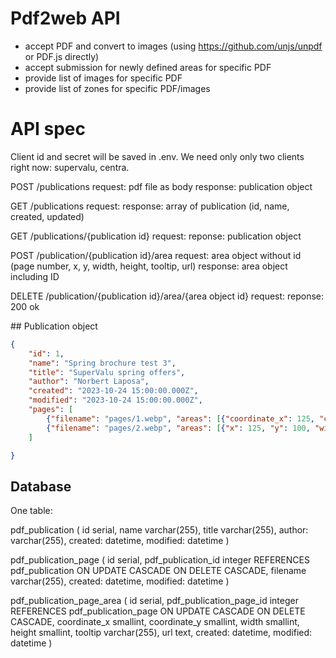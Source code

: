 # Pdf2web API
- accept PDF and convert to images (using https://github.com/unjs/unpdf or PDF.js directly)
- accept submission for newly defined areas for specific PDF
- provide list of images for specific PDF
- provide list of zones for specific PDF/images

# API spec
Client id and secret will be saved in .env. We need only only two clients right now: supervalu, centra.

POST /publications
request: pdf file as body
response: publication object

GET /publications
request:
response: array of publication (id, name, created, updated)

GET /publications/{publication id}
request: 
reponse: publication object

POST /publication/{publication id}/area
request: area object without id (page number, x, y, width, height, tooltip, url)
response: area object including ID

DELETE /publication/{publication id}/area/{area object id}
request: 
reponse: 200 ok

## Publication object
````json
{
    "id": 1,
    "name": "Spring brochure test 3",
    "title": "SuperValu spring offers",
    "author": "Norbert Laposa",
    "created": "2023-10-24 15:00:00.000Z",
    "modified": "2023-10-24 15:00:00.000Z",
    "pages": [
        {"filename": "pages/1.webp", "areas": [{"coordinate_x": 125, "coordinate_y": 100, "width": 300, "height": 300, "tooltip": "Click here", "url": "https://shop.supervalu.ie"}]},
        {"filename": "pages/2.webp", "areas": [{"x": 125, "y": 100, "width": 300, "height": 300, "tooltip": "Click here", "url": "https://shop.supervalu.ie"}]}
    ]

}
````

## Database
One table:

pdf_publication (
    id serial,
    name varchar(255),
    title varchar(255),
    author: varchar(255),
    created: datetime,
    modified: datetime
)

pdf_publication_page (
    id serial,
    pdf_publication_id integer REFERENCES pdf_publication ON UPDATE CASCADE ON DELETE CASCADE,
    filename varchar(255),
    created: datetime,
    modified: datetime
)

pdf_publication_page_area (
    id serial,
    pdf_publication_page_id integer REFERENCES pdf_publication_page ON UPDATE CASCADE ON DELETE CASCADE,
    coordinate_x smallint,
    coordinate_y smallint,
    width smallint,
    height smallint,
    tooltip varchar(255),
    url text,
    created: datetime,
    modified: datetime
)
